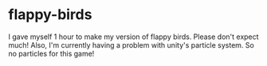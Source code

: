 # flappy-birds
I gave myself 1 hour to make my version of flappy birds. Please don't expect much!
Also, I'm currently having a problem with unity's particle system. So no particles for this game!
